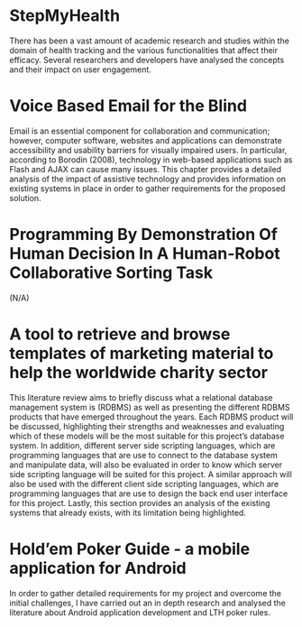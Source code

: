 # StepMyHealth

There has been a vast amount of academic research and studies within the domain of health tracking and the various functionalities that affect their efficacy. Several researchers and developers have analysed the concepts and their impact on user engagement.

# Voice Based Email for the Blind

Email is an essential component for collaboration and communication; however, computer software, websites and applications can demonstrate accessibility and usability barriers for visually impaired users. In particular, according to Borodin (2008), technology in web-based applications such as Flash and AJAX can cause many issues. This chapter provides a detailed analysis of the impact of assistive technology and provides information on existing systems in place in order to gather requirements for the proposed solution.

# Programming By Demonstration Of Human Decision In A Human-Robot Collaborative Sorting Task

(N/A)

# A tool to retrieve and browse templates of marketing material to help the worldwide charity sector

This literature review aims to briefly discuss what a relational database management system is (RDBMS) as well as presenting the different RDBMS products that have emerged throughout the years. Each RDBMS product will be discussed, highlighting their strengths and weaknesses and evaluating which of these models will be the most suitable for this project’s database system. In addition, different server side scripting languages, which are programming languages that are use to connect to the database system and manipulate data, will also be evaluated in order to know which server side scripting language will be suited for this project. A similar approach will also be used with the different client side scripting languages, which are programming languages that are use to design the back end user interface for this project. Lastly, this section provides an analysis of the existing systems that already exists, with its limitation being highlighted.

# Hold’em Poker Guide - a mobile application for Android

In order to gather detailed requirements for my project and overcome the initial challenges, I have carried out an in depth research and analysed the literature about Android application development and LTH poker rules.
